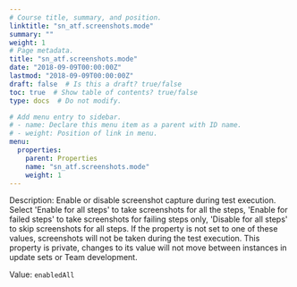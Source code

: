 ```yaml
---
# Course title, summary, and position.
linktitle: "sn_atf.screenshots.mode"
summary: ""
weight: 1
# Page metadata.
title: "sn_atf.screenshots.mode"
date: "2018-09-09T00:00:00Z"
lastmod: "2018-09-09T00:00:00Z"
draft: false  # Is this a draft? true/false
toc: true  # Show table of contents? true/false
type: docs  # Do not modify.

# Add menu entry to sidebar.
# - name: Declare this menu item as a parent with ID name.
# - weight: Position of link in menu.
menu:
  properties:
    parent: Properties
    name: "sn_atf.screenshots.mode"
    weight: 1
---
```


Description: Enable or disable screenshot capture during test execution. Select 'Enable for all steps' to take screenshots for all the steps, 'Enable for failed steps' to take screenshots for failing steps only, 'Disable for all steps' to skip screenshots for all steps. If the property is not set to one of these values, screenshots will not be taken during the test execution. This property is private, changes to its value will not move between instances in update sets or Team development.


Value: `enabledAll`